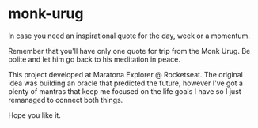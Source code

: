 # monk-urug
In case you need an inspirational quote for the day, week or a momentum.

Remember that you'll have only one quote for trip from the Monk Urug. Be polite and let him go back to his meditation in peace.

This project developed at Maratona Explorer @ Rocketseat. The original idea was building an oracle that predicted the future, however I've got a plenty of mantras that keep me focused on the life goals I have so I just remanaged to connect both things.

Hope you like it.
